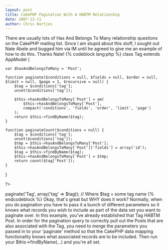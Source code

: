 ```yaml
--- 
layout: post
title: CakePHP Pagination With A HABTM Relationship
date: 2007-12-11
author: Chris Hartjes
---
```

<p>There are usually lots of Has And Belongs To Many relationship questions on the CakePHP mailing list.  Since I am stupid about this stuff, I sought out Nate Abele and bugged him via IM until he agreed to give me an example of how to do this.  Thanks Nate!
{% codeblock lang:php %}
class Tag extends AppModel {
 
    var $hasAndBelongsToMany = 'Post';
   
    function paginate($conditions = null, $fields = null, $order = null, $limit = null, $page = 1, $recursive = null) {
        $tag = $conditions['tag'];
        unset($conditions['tag']);
 
        $this->hasAndBelongsToMany['Post'] = am(
            $this->hasAndBelongsToMany['Post'],
            compact('conditions', 'fields', 'order', 'limit', 'page')
        );
        return $this->findByName($tag);
    }
 
    function paginateCount($conditions = null) {
        $tag = $conditions['tag'];
        unset($conditions['tag']);
        $tmp = $this->hasAndBelongsToMany['Post'];
        $this->hasAndBelongsToMany['Post']['fields'] = array('id');
        $tag = $this->findByName($tag);
        $this->hasAndBelongsToMany['Post'] = $tmp;
        return count($tag['Post']);
    }
}
 
?>

<?php 
// Controller code
 
$data = $this->paginate('Tag', array('tag' => $tag));
// Where $tag = some tag name
{% endcodeblock %}
Okay, that's great but WHY does it work?  Normally, when you do pagination you have to pass it a bunch of different parameters so it knows what records you wish to include as part of the data set you want to paginate over.  In this example, you've already established that Tag HABTM Post.  In order for the pagination query to correctly pull out the Posts that are also associated with the Tag, you need to merge the parameters you passed in to your 'paginate' method so that the CakePHP data mapping functionality knows what associated records are to be included.  Then run your $this->findByName(...) and you're all set.</p>
